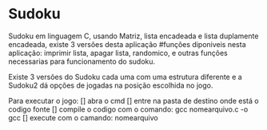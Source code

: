 # Sudoku
Sudoku em linguagem C, usando Matriz, lista encadeada e lista duplamente encadeada, existe 3 versões desta aplicação
#funções diponiveis nesta aplicação:
imprimir lista,
apagar lista,
randomico, e outras
funções necessarias para funcionamento do sudoku.



Existe 3 versões do Sudoku  cada uma com uma estrutura diferente e a Sudoku2 dá opções de jogadas na posição escolhida no jogo.



Para executar o jogo:
[] abra o cmd
[] entre na pasta de destino onde está o codigo fonte
[] compile o codigo com o comando:  gcc nomearquivo.c -o gcc
[] execute com o camando: nomearquivo
